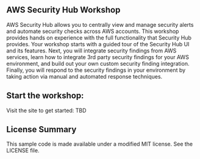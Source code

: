 ## AWS Security Hub Workshop

AWS Security Hub allows you to centrally view and manage security alerts and automate security checks across AWS accounts. This workshop provides hands on experience with the full functionality that Security Hub provides. Your workshop starts with a guided tour of the Security Hub UI and its features. Next, you will integrate security findings from AWS services, learn how to integrate 3rd party security findings for your AWS environment, and build out your own custom security finding integration. Finally, you will respond to the security findings in your environment by taking action via manual and automated response techniques.


## Start the workshop: 

Visit the site to get started:  TBD

## License Summary

This sample code is made available under a modified MIT license.  See the LICENSE file.

